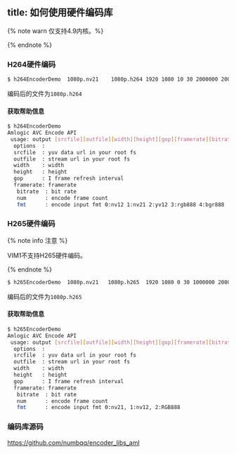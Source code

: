 title: 如何使用硬件编码库
---

{% note warn 仅支持4.9内核。%}

{% endnote %}

### H264硬件编码

```bash
$ h264EncoderDemo  1080p.nv21    1080p.h264 1920 1080 10 30 2000000 2000 1
```

编码后的文件为`1080p.h264`

#### 获取帮助信息

```bash
$ h264EncoderDemo
Amlogic AVC Encode API
 usage: output [srcfile][outfile][width][height][gop][framerate][bitrate][num][fmt]
  options  :
  srcfile  : yuv data url in your root fs
  outfile  : stream url in your root fs
  width    : width
  height   : height
  gop      : I frame refresh interval
  framerate: framerate
   bitrate  : bit rate
   num      : encode frame count
   fmt      : encode input fmt 0:nv12 1:nv21 2:yv12 3:rgb888 4:bgr888
```

### H265硬件编码

{% note info 注意 %}

VIM1不支持H265硬件编码。

{% endnote %}


```bash
$ h265EncoderDemo  1080p.nv21   1080p.h265  1920 1080 0 30 1000000 2000 0
```

编码后的文件为`1080p.h265`

#### 获取帮助信息

```bash
$ h265EncoderDemo
Amlogic AVC Encode API
 usage: output [srcfile][outfile][width][height][gop][framerate][bitrate][num]
  options  :
  srcfile  : yuv data url in your root fs
  outfile  : stream url in your root fs
  width    : width
  height   : height
  gop      : I frame refresh interval
  framerate: framerate
   bitrate  : bit rate
   num      : encode frame count
   fmt      : encode input fmt 0:nv21, 1:nv12, 2:RGB888
```

### 编码库源码

https://github.com/numbqq/encoder_libs_aml

